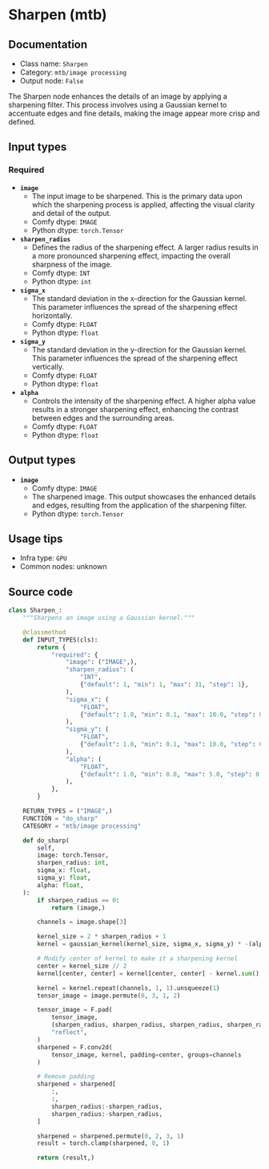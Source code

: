 # Sharpen (mtb)
## Documentation
- Class name: `Sharpen`
- Category: `mtb/image processing`
- Output node: `False`

The Sharpen node enhances the details of an image by applying a sharpening filter. This process involves using a Gaussian kernel to accentuate edges and fine details, making the image appear more crisp and defined.
## Input types
### Required
- **`image`**
    - The input image to be sharpened. This is the primary data upon which the sharpening process is applied, affecting the visual clarity and detail of the output.
    - Comfy dtype: `IMAGE`
    - Python dtype: `torch.Tensor`
- **`sharpen_radius`**
    - Defines the radius of the sharpening effect. A larger radius results in a more pronounced sharpening effect, impacting the overall sharpness of the image.
    - Comfy dtype: `INT`
    - Python dtype: `int`
- **`sigma_x`**
    - The standard deviation in the x-direction for the Gaussian kernel. This parameter influences the spread of the sharpening effect horizontally.
    - Comfy dtype: `FLOAT`
    - Python dtype: `float`
- **`sigma_y`**
    - The standard deviation in the y-direction for the Gaussian kernel. This parameter influences the spread of the sharpening effect vertically.
    - Comfy dtype: `FLOAT`
    - Python dtype: `float`
- **`alpha`**
    - Controls the intensity of the sharpening effect. A higher alpha value results in a stronger sharpening effect, enhancing the contrast between edges and the surrounding areas.
    - Comfy dtype: `FLOAT`
    - Python dtype: `float`
## Output types
- **`image`**
    - Comfy dtype: `IMAGE`
    - The sharpened image. This output showcases the enhanced details and edges, resulting from the application of the sharpening filter.
    - Python dtype: `torch.Tensor`
## Usage tips
- Infra type: `GPU`
- Common nodes: unknown


## Source code
```python
class Sharpen_:
    """Sharpens an image using a Gaussian kernel."""

    @classmethod
    def INPUT_TYPES(cls):
        return {
            "required": {
                "image": ("IMAGE",),
                "sharpen_radius": (
                    "INT",
                    {"default": 1, "min": 1, "max": 31, "step": 1},
                ),
                "sigma_x": (
                    "FLOAT",
                    {"default": 1.0, "min": 0.1, "max": 10.0, "step": 0.1},
                ),
                "sigma_y": (
                    "FLOAT",
                    {"default": 1.0, "min": 0.1, "max": 10.0, "step": 0.1},
                ),
                "alpha": (
                    "FLOAT",
                    {"default": 1.0, "min": 0.0, "max": 5.0, "step": 0.1},
                ),
            },
        }

    RETURN_TYPES = ("IMAGE",)
    FUNCTION = "do_sharp"
    CATEGORY = "mtb/image processing"

    def do_sharp(
        self,
        image: torch.Tensor,
        sharpen_radius: int,
        sigma_x: float,
        sigma_y: float,
        alpha: float,
    ):
        if sharpen_radius == 0:
            return (image,)

        channels = image.shape[3]

        kernel_size = 2 * sharpen_radius + 1
        kernel = gaussian_kernel(kernel_size, sigma_x, sigma_y) * -(alpha * 10)

        # Modify center of kernel to make it a sharpening kernel
        center = kernel_size // 2
        kernel[center, center] = kernel[center, center] - kernel.sum() + 1.0

        kernel = kernel.repeat(channels, 1, 1).unsqueeze(1)
        tensor_image = image.permute(0, 3, 1, 2)

        tensor_image = F.pad(
            tensor_image,
            (sharpen_radius, sharpen_radius, sharpen_radius, sharpen_radius),
            "reflect",
        )
        sharpened = F.conv2d(
            tensor_image, kernel, padding=center, groups=channels
        )

        # Remove padding
        sharpened = sharpened[
            :,
            :,
            sharpen_radius:-sharpen_radius,
            sharpen_radius:-sharpen_radius,
        ]

        sharpened = sharpened.permute(0, 2, 3, 1)
        result = torch.clamp(sharpened, 0, 1)

        return (result,)

```

